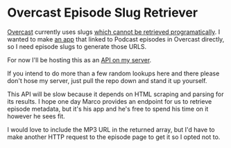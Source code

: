 # Overcast Episode Slug Retriever

[Overcast](https://overcast.fm/) currently uses slugs [which cannot be retrieved programatically](https://twitter.com/marcoarment/status/856613907917680640). I wanted to make [an app](http://sharepod.dev) that linked to Podcast episodes in Overcast directly, so I need episode slugs to generate those URLS.

For now I'll be hosting this as an [API on my server](http://overcastslugs.coulbourne.work).

If you intend to do more than a few random lookups here and there please don't hose my server, just pull the repo down and stand it up yourself.

This API will be slow because it depends on HTML scraping and parsing for its results. I hope one day Marco provides an endpoint for us to retrieve episode metadata, but it's his app and he's free to spend his time on it however he sees fit.

I would love to include the MP3 URL in the returned array, but I'd have to make another HTTP request to the episode page to get it so I opted not to.